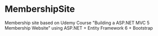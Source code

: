 # MembershipSite
 
Membership site based on Udemy Course "Building a ASP.NET MVC 5 Membership Website" using ASP.NET + Entity Framework 6 + Bootstrap
